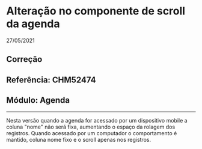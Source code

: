# Alteração no componente de scroll da agenda
27/05/2021
## Correção
## Referência: CHM52474
## Módulo: Agenda
***

Nesta versão quando a agenda for acessado por um dispositivo mobile a coluna "nome" não será fixa, aumentando o espaço da rolagem dos registros.
Quando acessado por um computador o comportamento é mantido, coluna nome fixo e o scroll apenas nos registros.